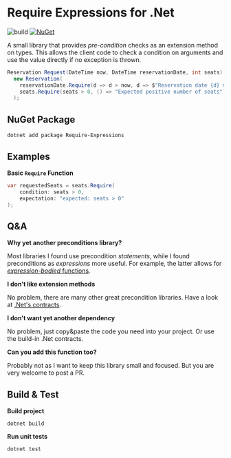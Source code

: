 # Require Expressions for .Net

![build](https://github.com/andrej-dyck/template-gradle-kotlin/actions/workflows/gradle-ci.yml/badge.svg?branch=main)
[![NuGet](https://badgen.net/nuget/v/Require-Expressions)](https://www.nuget.org/packages/Require-Expressions/)

A small library that provides _pre-condition_ checks as an extension method on types. 
This allows the client code to check a condition on arguments and use the value directly if no exception is thrown.

```csharp
Reservation Request(DateTime now, DateTime reservationDate, int seats) => 
  new Reservation(
    reservationDate.Require(d => d > now, d => $"Reservation date {d} must be in the future"),
    seats.Require(seats > 0, () => "Expected positive number of seats")
  );
```

## NuGet Package

```shell
dotnet add package Require-Expressions
```

## Examples

**Basic `Require` Function**
```csharp
var requestedSeats = seats.Require(
    condition: seats > 0,
    expectation: "expected: seats > 0"
);
```

## Q&A

**Why yet another preconditions library?**

Most libraries I found use precondition _statements_, while I found preconditions as _expressions_ more useful. For example, the latter allows for [_expression-bodied_ functions](https://docs.microsoft.com/en-us/dotnet/csharp/programming-guide/statements-expressions-operators/expression-bodied-members).

**I don't like extension methods**

No problem, there are many other great precondition libraries. Have a look at [.Net's contracts](https://docs.microsoft.com/en-us/dotnet/api/system.diagnostics.contracts?view=net-6.0).

**I don't want yet another dependency**

No problem, just copy&paste the code you need into your project. Or use the build-in .Net contracts.

**Can you add this function too?**

Probably not as I want to keep this library small and focused. But you are very welcome to post a PR. 

## Build & Test

**Build project**
```shell
dotnet build 
```

**Run unit tests**
```shell
dotnet test
```
